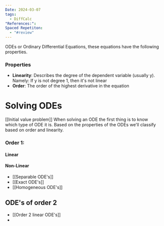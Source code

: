 ```yaml
---
Date: 2024-03-07
tags:
  - DiffCalc
"References:": 
Spaced Repetiton:
  - "#review"
---
```

ODEs or Ordinary Differential Equations, these equations have the following properties.
### Properties
+ **Linearity**: Describes the degree of the dependent variable (usually y). Namely: If y is not degree 1, then it's not linear
+ **Order**: The order of the highest derivative in the equation 
# Solving ODEs
[[Initial value problem]]
When solving an ODE the first thing is to know which type of ODE it is. Based on the properties of the ODEs we'll classify based on order and linearity. 
### Order 1:
#### Linear

#### Non-Linear
+ [[Separable ODE's]]
+ [[Exact ODE's]]
+ [[Homogeneous ODE's]]

## ODE's of order 2
+ [[Order 2 linear ODE's]]
+ 